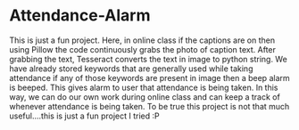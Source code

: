 # Attendance-Alarm

This is just a fun project. Here, in online class if the captions are on then using Pillow the code continuously grabs the photo of caption text. After grabbing the text, Tesseract converts the text in image to python string. We have already stored keywords that are generally used while taking attendance if any of those keywords are present in image then a beep alarm is beeped. This gives alarm to user that attendance is being taken. In this way, we can do our own work during online class and can keep a track of whenever attendance is being taken. To be true this project is not that much useful....this is just a fun project I tried :P

